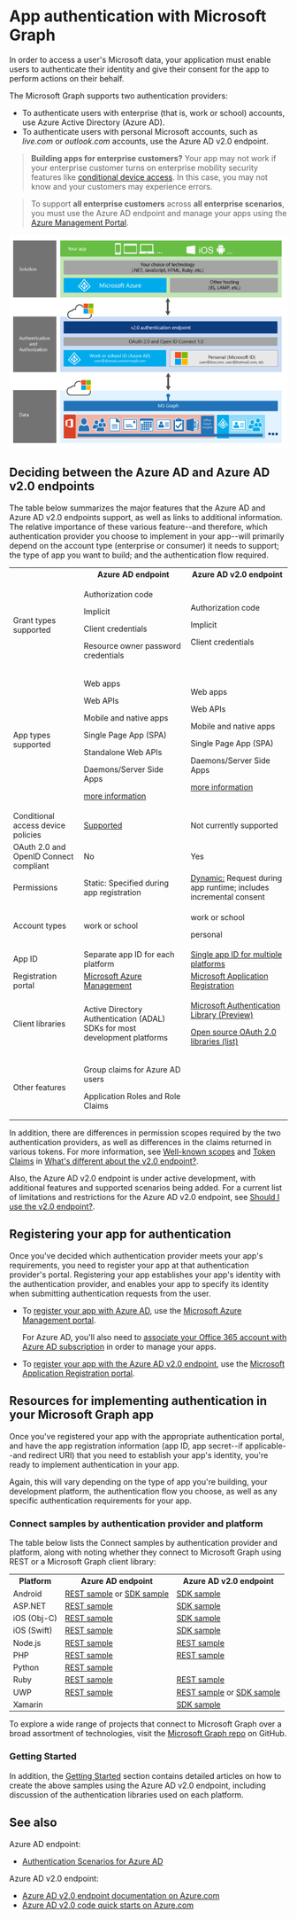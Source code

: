 ﻿# App authentication with Microsoft Graph

In order to access a user's Microsoft data, your application must enable users to authenticate their identity and give their consent for the app to perform actions on their behalf.

The Microsoft Graph supports two authentication providers:

- To authenticate users with enterprise (that is, work or school) accounts, use Azure Active Directory (Azure AD).
- To authenticate users with personal Microsoft accounts, such as _live.com_ or _outlook.com_ accounts, use the Azure AD v2.0 endpoint.

> **Building apps for enterprise customers?** Your app may not work if your enterprise customer turns on enterprise mobility security features like <a href="https://azure.microsoft.com/en-us/documentation/articles/active-directory-conditional-access-device-policies/" target="_newtab">conditional device access</a>. In this case, you may not know and your customers may experience errors. 

> To support **all enterprise customers** across **all enterprise scenarios**, you must use the Azure AD endpoint and manage your apps using the [Azure Management Portal](https://aka.ms/aadapplist).

![Microsoft Graph application stack, with authentication shown as a layer between your app and the various Microsoft Graph resources.](./images/MSGraph_DevStack_v2Auth.png)

## Deciding between the Azure AD and Azure AD v2.0 endpoints

The table below summarizes the major features that the Azure AD and Azure AD v2.0 endpoints support, as well as links to additional information. The relative importance of these various feature--and therefore, which authentication provider you choose to implement in your app--will primarily depend on the account type (enterprise or consumer) it needs to support; the type of app you want to build; and the authentication flow required. 

<table style="width:100%">
  <tr>
    <th></th>
    <th>Azure AD endpoint</th> 
    <th>Azure AD v2.0 endpoint</th>
   </tr>
  <tr>
    <td>Grant types supported</td>
    <td><p>Authorization code</p><p>Implicit</p><p>Client credentials</p><p>Resource owner password credentials</p></td> 
    <td><p>Authorization code</p><p>Implicit</p><p>Client credentials</p></td>
   </tr>
  <tr>
    <td>App types supported</td>
    <td><p>Web apps</p><p>Web APIs</p><p>Mobile and native apps</p><p>Single Page App (SPA)</p><p>Standalone Web APIs</p><p>Daemons/Server Side Apps</p><p><a href="https://azure.microsoft.com/en-us/documentation/articles/active-directory-authentication-scenarios/" target="_newtab">more information</a></p></td> 
    <td><p>Web apps</p><p>Web APIs</p><p>Mobile and native apps</p><p>Single Page App (SPA)</p><p>Daemons/Server Side Apps</p><p><a href="https://azure.microsoft.com/en-us/documentation/articles/active-directory-v2-flows/" target="_newtab">more information</a></td>
   </tr>
  <tr>
    <td>Conditional access device policies</td>
     <td><a href="https://azure.microsoft.com/en-us/documentation/articles/active-directory-conditional-access-device-policies/" target="_newtab">Supported</a></td> 
    <td>Not currently supported</td>
   </tr>
  <tr>
    <td>OAuth 2.0 and OpenID Connect compliant</td>
    <td>No</td> 
    <td>Yes</td>
  </tr>
  <tr>
    <td>Permissions</td>
    <td>Static: Specified during app registration </td> 
    <td><a href ="https://azure.microsoft.com/en-us/documentation/articles/active-directory-v2-compare/#scopes-not-resources" target="_newtab">Dynamic:</a> Request during app runtime; includes incremental consent</td>
  </tr>
  <tr>
    <td>Account types</td>
    <td> <p>work or school</p></td> 
    <td><p>work or school</p><p>personal</p> </td>
  </tr>
  <tr>
    <td>App ID </td>
    <td>Separate app ID for each platform</td> 
    <td><a href ="https://azure.microsoft.com/en-us/documentation/articles/active-directory-v2-compare/#one-app-id-for-all-platforms" target="_newtab">Single app ID for multiple platforms</a></td>
  </tr>
  <tr>
    <td>Registration portal </td>
    <td><a href ="https://manage.windowsazure.com/" target="_newtab">Microsoft Azure Management</a></td> 
    <td><a href ="https://apps.dev.microsoft.com" target="_newtab">Microsoft Application Registration</a></td>
  </tr>
  <tr>
    <td>Client libraries </td>
    <td>Active Directory Authentication (ADAL) SDKs for most development platforms</td> 
    <td><p><a href="https://www.nuget.org/packages/Microsoft.Identity.Client" target="_newtab">Microsoft Authentication Library (Preview)</a></p><p><a href="https://azure.microsoft.com/en-us/documentation/articles/active-directory-v2-limitations/#restrictions-on-libraries-amp-sdks" target="_newtab">Open source OAuth 2.0 libraries (list)</a></p> </td>
  </tr>
  <tr>
    <td>Other features </td>
    <td><p>Group claims for Azure AD users</p><p>Application Roles and Role Claims</p></td> 
    <td></td>
  </tr>
</table> 

In addition, there are differences in permission scopes required by the two authentication providers, as well as differences in the claims returned in various tokens. For more information, see [Well-known scopes](https://azure.microsoft.com/en-us/documentation/articles/active-directory-v2-compare/#well-known-scopes) and [Token Claims](https://azure.microsoft.com/en-us/documentation/articles/active-directory-v2-compare/#token-claims) in [What's different about the v2.0 endpoint?](https://azure.microsoft.com/en-us/documentation/articles/active-directory-v2-compare/).

Also, the Azure AD v2.0 endpoint is under active development, with additional features and supported scenarios being added. For a current list of limitations and restrictions for the Azure AD v2.0 endpoint, see [Should I use the v2.0 endpoint?](https://azure.microsoft.com/en-us/documentation/articles/active-directory-v2-limitations/).

## Registering your app for authentication 

Once you've decided which authentication provider meets your app's requirements, you need to register your app at that authentication provider's portal. Registering your app establishes your app's identity with the authentication provider, and enables your app to specify its identity when submitting authentication requests from the user.

- To [register your app with Azure AD](../auth_azure_ad/app_authentication_azure_ad.md), use the [Microsoft Azure Management portal](https://manage.windowsazure.com/).

	For Azure AD, you'll also need to [associate your Office 365 account with Azure AD subscription](../auth_azure_ad/associate_account.md) in order to manage your apps.

- To [register your app with the Azure AD v2.0 endpoint](../v2/auth_register_app_v2.md), use the [Microsoft Application Registration portal](https://apps.dev.microsoft.com).


## Resources for implementing authentication in your Microsoft Graph app 

Once you've registered your app with the appropriate authentication portal, and have the app registration information (app ID, app secret--if applicable--and redirect URI) that you need to establish your app's identity, you're ready to implement authentication in your app. 

Again, this will vary depending on the type of app you're building, your development platform, the authentication flow you choose, as well as any specific authentication requirements for your app. 

### Connect samples by authentication provider and platform

The table below lists the Connect samples by authentication provider and platform, along with noting whether they connect to Microsoft Graph using REST or a Microsoft Graph client library:

<table>
  <tr>
    <th>Platform</th>
    <th>Azure AD endpoint</th> 
    <th>Azure AD v2.0 endpoint</th>
  </tr>
  <tr>
    <td>Android</td>
    <td>
		<a href="https://github.com/microsoftgraph/android-java-connect-rest-sample">REST sample</a> or 
		<a href="https://github.com/microsoftgraph/android-java-connect-sample/tree/last_v1_auth">SDK sample</a>
	</td> 
    <td>
		<a href="https://github.com/microsoftgraph/android-java-connect-sample">SDK sample</a>
	</td> 
  </tr>
  <tr>
    <td>ASP.NET</td>
    <td>
		<a href="https://github.com/microsoftgraph/aspnet-connect-rest-sample">REST sample</a>
	</td>     
	<td>
		<a href="https://github.com/microsoftgraph/aspnet-connect-sample">SDK sample</a>
	</td> 
  </tr>
  <tr>
    <td>iOS (Obj-C)</td>
    <td>
		<a href="https://github.com/microsoftgraph/ios-objectivec-connect-rest-sample">REST sample</a>
	</td>     
	<td>
		<a href="https://github.com/microsoftgraph/ios-objectivec-connect-sample">SDK sample</a>
	</td> 
  </tr>
  <tr>
    <td>iOS (Swift)</td>
    <td>
		<a href="https://github.com/microsoftgraph/ios-swift-connect-rest-sample">REST sample</a>
	</td>     
	<td>
		<a href="https://github.com/microsoftgraph/ios-swift-connect-sample">SDK sample</a>
	</td> 
  </tr>
  <tr>
    <td>Node.js</td>
    <td>
		<a href="https://github.com/microsoftgraph/nodejs-connect-rest-sample/tree/last_v1_auth">REST sample</a>
	</td>     
	<td>
		<a href="https://github.com/microsoftgraph/nodejs-connect-rest-sample">REST sample</a>
	</td> 
  </tr>
  <tr>
    <td>PHP</td>
    <td>
		<a href="https://github.com/microsoftgraph/php-connect-rest-sample/tree/last_v1_auth">REST sample</a>
	</td>     
	<td>
		<a href="https://github.com/microsoftgraph/php-connect-rest-sample">REST sample</a>
	</td> 
  </tr>
  <tr>
    <td>Python</td>
    <td>
		<a href="https://github.com/microsoftgraph/python3-connect-rest-sample">REST sample</a>
	</td>     
	<td>
	</td> 
  </tr>
  <tr>
    <td>Ruby</td>
    <td>
		<a href="https://github.com/microsoftgraph/ruby-connect-rest-sample/tree/last_v1_auth">REST sample</a>
	</td>     
	<td>
		<a href="https://github.com/microsoftgraph/ruby-connect-rest-sample">REST sample</a>
	</td> 
  </tr>
  <tr>
    <td>UWP</td>
    <td>
		<a href="https://github.com/microsoftgraph/uwp-csharp-connect-rest-sample/tree/last_v1_auth">REST sample</a>
	</td>     
	<td>
		<a href="https://github.com/microsoftgraph/uwp-csharp-connect-rest-sample">REST sample</a> or 
		<a href="https://github.com/microsoftgraph/uwp-csharp-connect-sample">SDK sample</a>
	</td> 
  </tr>
  <tr>
    <td>Xamarin</td>
    <td>
	</td>     
	<td>
		<a href="https://github.com/microsoftgraph/xamarin-csharp-connect-sample">SDK sample</a>
	</td> 
  </tr>
</table>

To explore a wide range of projects that connect to Microsoft Graph over a broad assortment of technologies, visit the [Microsoft Graph repo](https://github.com/microsoftgraph) on GitHub. 

### Getting Started  

In addition, the [Getting Started](http://graph.microsoft.io/en-us/docs/platform/rest#getting-started-with-the-microsoft-graph-api-and-rest) section contains detailed articles on how to create the above samples using the Azure AD v2.0 endpoint, including discussion of the authentication libraries used on each platform. 

## See also

Azure AD endpoint:

- <a href="https://azure.microsoft.com/en-us/documentation/articles/active-directory-authentication-scenarios/#basics-of-authentication-in-azure-ad" target="_newtab">Authentication Scenarios for Azure AD</a>

Azure AD v2.0 endpoint:

- <a href="https://azure.microsoft.com/en-us/documentation/articles/?product=active-directory&term=v2.0+endpoint" target="_newtab">Azure AD v2.0 endpoint documentation on Azure.com</a>
- <a href="https://azure.microsoft.com/en-us/documentation/articles/active-directory-v2-app-registration/#build-a-quick-start-app" target="_newtab">Azure AD v2.0 code quick starts on Azure.com</a>

